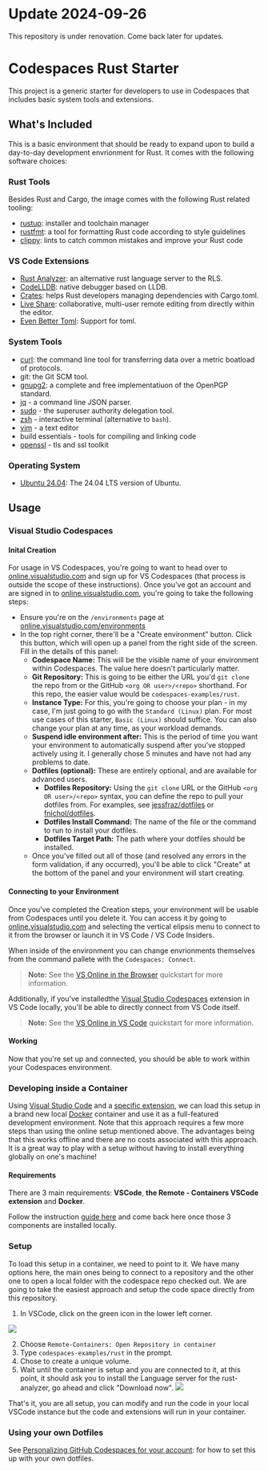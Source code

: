 
# Update 2024-09-26

This repository is under renovation.  Come back later for updates.

# Codespaces Rust Starter

This project is a generic starter for developers to use in Codespaces that includes basic system tools and extensions.

## What's Included

This is a basic environment that should be ready to expand upon to build a day-to-day development envrionment for Rust. It comes with the following software choices:

### Rust Tools

Besides Rust and Cargo, the image comes with the following Rust related tooling:

- [rustup](https://rustup.rs/): installer and toolchain manager
- [rustfmt](https://github.com/rust-lang/rustfmt): a tool for formatting Rust code according to style guidelines
- [clippy](https://github.com/rust-lang/rust-clippy): lints to catch common mistakes and improve your Rust code

### VS Code Extensions

- [Rust Analyzer](https://marketplace.visualstudio.com/items?itemName=matklad.rust-analyzer): an alternative rust language server to the RLS.
- [CodeLLDB](https://marketplace.visualstudio.com/items?itemName=vadimcn.vscode-lldb): native debugger based on LLDB.
- [Crates](https://marketplace.visualstudio.com/items?itemName=serayuzgur.crates): helps Rust developers managing dependencies with Cargo.toml.
- [Live Share](https://marketplace.visualstudio.com/items?itemName=ms-vsliveshare.vsliveshare): collaborative, multi-user remote editing from directly within the editor.
- [Even Better Toml](https://marketplace.visualstudio.com/items?itemName=tamasfe.even-better-toml): Support for toml.

### System Tools

- [curl](https://github.com/curl/curl): the command line tool for transferring data over a metric boatload of protocols.
- git: the Git SCM tool.
- [gnupg2](https://gnupg.org/): a complete and free implementatiuon of the OpenPGP standard.
- [jq](https://github.com/stedolan/jq) - a command line JSON parser.
- [sudo](https://www.sudo.ws/) - the superuser authority delegation tool.
- [zsh](https://www.zsh.org/) - interactive terminal (alternative to `bash`).
- [vim](https://www.vim.org/) - a text editor
- build essentials - tools for compiling and linking code
- [openssl](https://www.openssl.org/) - tls and ssl toolkit

### Operating System

- [Ubuntu 24.04](https://releases.ubuntu.com/24.04/): The 24.04 LTS version of Ubuntu.

## Usage

### Visual Studio Codespaces

#### Inital Creation

For usage in VS Codespaces, you're going to want to head over to [online.visualstudio.com](https://online.visualstudio.com) and sign up for VS Codespaces (that process is outside the scope of these instructions). Once you've got an account and are signed in to [online.visualstudio.com](https://online.visualstudio.com), you're going to take the following steps:

- Ensure you're on the `/environments` page at [online.visualstudio.com/environments](https://online.visualstudio.com/environments)
- In the top right corner, there'll be a "Create environment" button. Click this button, which will open up a panel from the right side of the screen. Fill in the details of this panel:
  - **Codespace Name:** This will be the visible name of your environment within Codespaces. The value here doesn't particularly matter.
  - **Git Repository:** This is going to be either the URL you'd `git clone` the repo from or the GitHub `<org OR user>/<repo>` shorthand. For this repo, the easier value would be `codespaces-examples/rust`.
  - **Instance Type:** For this, you're going to choose your plan - in my case, I'm just going to go with the `Standard (Linux)` plan. For most use cases of this starter, `Basic (Linux)` should suffice. You can also change your plan at any time, as your workload demands.
  - **Suspend idle environment after:** This is the period of time you want your environment to automatically suspend after you've stopped actively using it. I generally chose 5 minutes and have not had any problems to date.
  - **Dotfiles (optional):** These are entirely optional, and are available for advanced users.
    - **Dotfiles Repository:** Using the `git clone` URL or the GitHub `<org OR user>/<repo>` syntax, you can define the repo to pull your dotfiles from. For examples, see [jessfraz/dotfiles](https://github.com/jessfraz/dotfiles) or [fnichol/dotfiles](https://github.com/fnichol/dotfiles).
    - **Dotfiles Install Command:** The name of the file or the command to run to install your dotfiles.
    - **Dotfiles Target Path:** The path where your dotfiles should be installed.
  - Once you've filled out all of those (and resolved any errors in the form validation, if any occurred), you'll be able to click "Create" at the bottom of the panel and your environment will start creating.

#### Connecting to your Environment

Once you've completed the Creation steps, your environment will be usable from Codespaces until you delete it. You can access it by going to [online.visualstudio.com](https://online.visualstudio.com) and selecting the vertical elipsis menu to connect to it from the browser or launch it in VS Code / VS Code Insiders.

When inside of the environment you can change envrionments themselves from the command pallete with the `Codespaces: Connect`.

> **Note:** See the [VS Online in the Browser](https://docs.microsoft.com/en-us/visualstudio/online/quickstarts/browser) quickstart for more information.

Additionally, if you've installedthe [Visual Studio Codespaces](https://marketplace.visualstudio.com/items?itemName=ms-vsonline.vsonline) extension in VS Code locally, you'll be able to directly connect from VS Code itself.

> **Note:** See the [VS Online in VS Code](https://docs.microsoft.com/en-us/visualstudio/online/quickstarts/vscode) quickstart for more information.

#### Working

Now that you're set up and connected, you should be able to work within your Codespaces environment.

### Developing inside a Container

Using [Visual Studio Code](https://code.visualstudio.com/) and a [specific extension](https://aka.ms/vscode-remote/download/extension), we can load this setup in a brand new local [Docker](https://docker.com/) container and use it as a full-featured development environment. Note that this approach requires a few more steps than using the online setup mentioned above. The advantages being that this works offline and there are no costs associated with this approach. It is a great way to play with a setup without having to install everything globally on one's machine!

#### Requirements

There are 3 main requirements: **VSCode**, **the Remote - Containers VSCode extension** and **Docker**.

Follow the instruction [guide here](https://code.visualstudio.com/docs/remote/containers#_installation) and come back here once those 3 components are installed locally.

### Setup

To load this setup in a container, we need to point to it. We have many options here, the main ones being to connect to a repository and the other one to open a local folder with the codespace repo checked out. We are going to take the easiest approach and setup the code space directly from this repository.

1. In VSCode, click on the green icon in the lower left corner.

![](https://code.visualstudio.com/assets/docs/remote/common/remote-dev-status-bar.png)

2. Choose  `Remote-Containers: Open Repository in container`
3. Type `codespaces-examples/rust` in the prompt.
4. Chose to create a unique volume.
5. Wait until the container is setup and you are connected to it, at this point, it should ask you to install the Language server for the rust-analyzer, go ahead and click "Download now".
![](https://user-images.githubusercontent.com/113/84297926-2ad3da00-ab03-11ea-8045-690eb0763d9f.png)

That's it, you are all setup, you can modify and run the code in your local VSCode instance but the code and extensions will run in your container.


### Using your own Dotfiles

See [Personalizing GitHub Codespaces for your account](https://docs.github.com/en/codespaces/setting-your-user-preferences/personalizing-github-codespaces-for-your-account): for how to set this up with your own dotfiles.